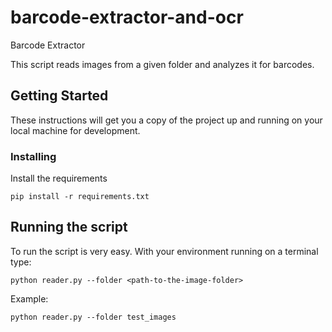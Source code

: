 # barcode-extractor-and-ocr
Barcode Extractor

This script reads images from a given folder and analyzes it for barcodes.

## Getting Started

These instructions will get you a copy of the project up and running on your local machine for development.

### Installing

Install the requirements

```
pip install -r requirements.txt
```

## Running the script

To run the script is very easy. With your environment running on a terminal type:

```
python reader.py --folder <path-to-the-image-folder>
```
Example:
```
python reader.py --folder test_images
```
